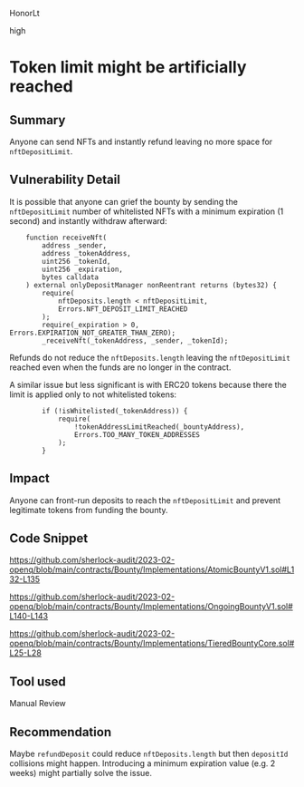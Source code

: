 HonorLt

high

# Token limit might be artificially reached

## Summary
Anyone can send NFTs and instantly refund leaving no more space for `nftDepositLimit`.

## Vulnerability Detail
It is possible that anyone can grief the bounty by sending the `nftDepositLimit` number of whitelisted NFTs with a minimum expiration (1 second) and instantly withdraw afterward:
```solidity
    function receiveNft(
        address _sender,
        address _tokenAddress,
        uint256 _tokenId,
        uint256 _expiration,
        bytes calldata
    ) external onlyDepositManager nonReentrant returns (bytes32) {
        require(
            nftDeposits.length < nftDepositLimit,
            Errors.NFT_DEPOSIT_LIMIT_REACHED
        );
        require(_expiration > 0, Errors.EXPIRATION_NOT_GREATER_THAN_ZERO);
        _receiveNft(_tokenAddress, _sender, _tokenId);
```
Refunds do not reduce the `nftDeposits.length` leaving the `nftDepositLimit` reached even when the funds are no longer in the contract.

A similar issue but less significant is with ERC20 tokens because there the limit is applied only to not whitelisted tokens:
```solidity
        if (!isWhitelisted(_tokenAddress)) {
            require(
                !tokenAddressLimitReached(_bountyAddress),
                Errors.TOO_MANY_TOKEN_ADDRESSES
            );
        }
```

## Impact

Anyone can front-run deposits to reach the `nftDepositLimit` and prevent legitimate tokens from funding the bounty.

## Code Snippet

https://github.com/sherlock-audit/2023-02-openq/blob/main/contracts/Bounty/Implementations/AtomicBountyV1.sol#L132-L135

https://github.com/sherlock-audit/2023-02-openq/blob/main/contracts/Bounty/Implementations/OngoingBountyV1.sol#L140-L143

https://github.com/sherlock-audit/2023-02-openq/blob/main/contracts/Bounty/Implementations/TieredBountyCore.sol#L25-L28

## Tool used

Manual Review

## Recommendation
Maybe `refundDeposit` could reduce `nftDeposits.length` but then `depositId` collisions might happen. Introducing a minimum expiration value (e.g. 2 weeks) might partially solve the issue.
